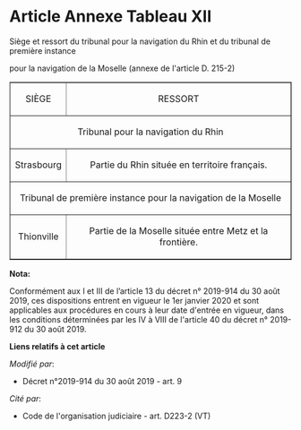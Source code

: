 # Article Annexe Tableau XII

Siège et ressort du tribunal pour la navigation du Rhin et du tribunal de première instance

pour la navigation de la Moselle (annexe de l'article D. 215-2)

<table border="1" align="center">
  <tbody>
    <tr>
      <td align="center">

SIÈGE

</td>
      <td align="center" colspan="2">

RESSORT

</td>
    </tr>
    <tr>
      <td align="center" colspan="2">

Tribunal pour la navigation du Rhin

</td>
    </tr>
    <tr>
      <td align="center">

Strasbourg

</td>
      <td align="center">

Partie du Rhin située en territoire français.

</td>
    </tr>
    <tr>
      <td align="center" colspan="2">

Tribunal de première instance pour la navigation de la Moselle

</td>
    </tr>
    <tr>
      <td align="center">

Thionville

</td>
      <td align="center">

Partie de la Moselle située entre Metz et la frontière.

</td>
    </tr>
  </tbody>
</table>

**Nota:**

Conformément aux I et III de l’article 13 du décret n° 2019-914 du 30 août 2019, ces dispositions entrent en vigueur le 1er
janvier 2020 et sont applicables aux procédures en cours à leur date d'entrée en vigueur, dans les conditions déterminées par
les IV à VIII de l'article 40 du décret n° 2019-912 du 30 août 2019.

**Liens relatifs à cet article**

_Modifié par_:

  - Décret n°2019-914 du 30 août 2019 - art. 9

_Cité par_:

  - Code de l'organisation judiciaire - art. D223-2 (VT)
